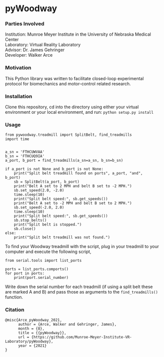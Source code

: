 # pyWoodway

### Parties Involved
Institution: Munroe Meyer Institute in the University of Nebraska Medical Center<br>
Laboratory: Virtual Reality Laboratory<br>
Advisor: Dr. James Gehringer<br>
Developer: Walker Arce<br>

### Motivation
This Python library was written to facilitate closed-loop experimental protocol for biomechanics and motor-control related research.

### Installation
Clone this repository, cd into the directory using either your virtual environment or your local environment, and run:
`python setup.py install`

### Usage
```
from pywoodway.treadmill import SplitBelt, find_treadmills
import time


a_sn = 'FTHCUWVAA'
b_sn = 'FTHCUQ9IA'
a_port, b_port = find_treadmills(a_sn=a_sn, b_sn=b_sn)

if a_port is not None and b_port is not None:
    print("Split belt treadmill found on ports", a_port, "and", b_port)
    sb = SplitBelt(a_port, b_port)
    print("Belt A set to 2 MPH and belt B set to -2 MPH.")
    sb.set_speed(2.0, -2.0)
    time.sleep(10)
    print("Split belt speed:", sb.get_speeds())
    print("Belt A set to -2 MPH and belt B set to 2 MPH.")
    sb.set_speed(-2.0, 2.0)
    time.sleep(10)
    print("Split belt speed:", sb.get_speeds())
    sb.stop_belts()
    print("Split belt is stopped.")
    sb.close()
else:
    print("Split belt treadmill was not found.")
```

To find your Woodway treadmill with the script, plug in your treadmill to your computer and execute the following script,

```
from serial.tools import list_ports

ports = list_ports.comports()
for port in ports:
    print(port.serial_number)
```

Write down the serial number for each treadmill (if using a split belt these are marked A and B) and pass those as arguments to the `find_treadmills()` function.

### Citation
```
@misc{Arce_pyWoodway_2021,
      author = {Arce, Walker and Gehringer, James},
      month = {8},
      title = {{pyWoodway}},
      url = {https://github.com/Munroe-Meyer-Institute-VR-Laboratory/pyWoodway},
      year = {2021}
}
```
